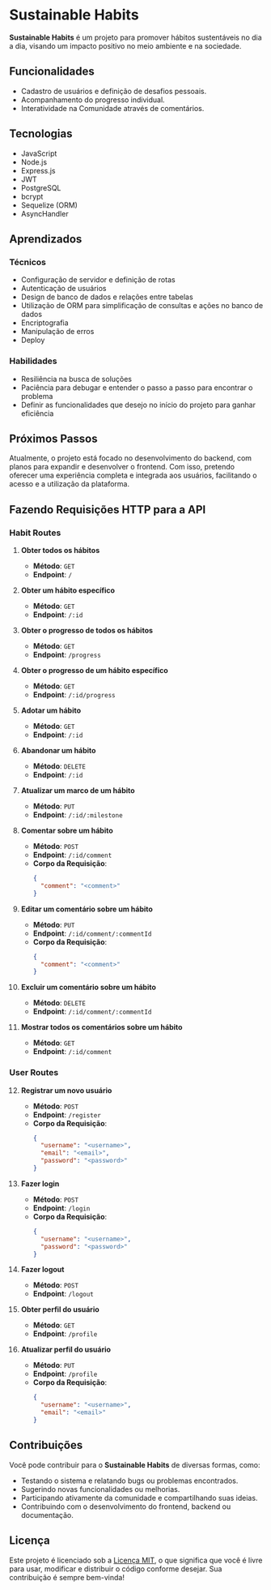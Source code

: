 # Sustainable Habits

**Sustainable Habits** é um projeto para promover hábitos sustentáveis no dia a dia, visando um impacto positivo no meio ambiente e na sociedade.

## Funcionalidades

- Cadastro de usuários e definição de desafios pessoais.
- Acompanhamento do progresso individual.
- Interatividade na Comunidade através de comentários.

## Tecnologias

- JavaScript
- Node.js
- Express.js
- JWT
- PostgreSQL
- bcrypt
- Sequelize (ORM) 
- AsyncHandler


## Aprendizados

### Técnicos
- Configuração de servidor e definição de rotas
- Autenticação de usuários
- Design de banco de dados e relações entre tabelas
- Utilização de ORM para simplificação de consultas e ações no banco de dados
- Encriptografia
- Manipulação de erros
- Deploy

### Habilidades
- Resiliência na busca de soluções
- Paciência para debugar e entender o passo a passo para encontrar o problema
- Definir as funcionalidades que desejo no início do projeto para ganhar eficiência

## Próximos Passos

Atualmente, o projeto está focado no desenvolvimento do backend, com planos para expandir e desenvolver o frontend. Com isso, pretendo oferecer uma experiência completa e integrada aos usuários, facilitando o acesso e a utilização da plataforma.

## Fazendo Requisições HTTP para a API

### Habit Routes

1. **Obter todos os hábitos**
   - **Método**: `GET`
   - **Endpoint**: `/`

2. **Obter um hábito específico**
   - **Método**: `GET`
   - **Endpoint**: `/:id`

3. **Obter o progresso de todos os hábitos**
   - **Método**: `GET`
   - **Endpoint**: `/progress`

4. **Obter o progresso de um hábito específico**
   - **Método**: `GET`
   - **Endpoint**: `/:id/progress`

5. **Adotar um hábito**
   - **Método**: `GET`
   - **Endpoint**: `/:id`

6. **Abandonar um hábito**
   - **Método**: `DELETE`
   - **Endpoint**: `/:id`

7. **Atualizar um marco de um hábito**
   - **Método**: `PUT`
   - **Endpoint**: `/:id/:milestone`

8. **Comentar sobre um hábito**
   - **Método**: `POST`
   - **Endpoint**: `/:id/comment`
   - **Corpo da Requisição**:
     ```json
     {
       "comment": "<comment>"
     }
     ```

9. **Editar um comentário sobre um hábito**
   - **Método**: `PUT`
   - **Endpoint**: `/:id/comment/:commentId`
   - **Corpo da Requisição**:
     ```json
     {
       "comment": "<comment>"
     }
     ```

10. **Excluir um comentário sobre um hábito**
    - **Método**: `DELETE`
    - **Endpoint**: `/:id/comment/:commentId`

11. **Mostrar todos os comentários sobre um hábito**
    - **Método**: `GET`
    - **Endpoint**: `/:id/comment`

### User Routes

12. **Registrar um novo usuário**
    - **Método**: `POST`
    - **Endpoint**: `/register`
    - **Corpo da Requisição**:
      ```json
      {
        "username": "<username>",
        "email": "<email>",
        "password": "<password>"
      }
      ```

13. **Fazer login**
    - **Método**: `POST`
    - **Endpoint**: `/login`
    - **Corpo da Requisição**:
      ```json
      {
        "username": "<username>",
        "password": "<password>"
      }
      ```

14. **Fazer logout**
    - **Método**: `POST`
    - **Endpoint**: `/logout`

15. **Obter perfil do usuário**
    - **Método**: `GET`
    - **Endpoint**: `/profile`

16. **Atualizar perfil do usuário**
    - **Método**: `PUT`
    - **Endpoint**: `/profile`
    - **Corpo da Requisição**:
      ```json
      {
        "username": "<username>",
        "email": "<email>"
      }
      ```



## Contribuições

Você pode contribuir para o **Sustainable Habits** de diversas formas, como:

- Testando o sistema e relatando bugs ou problemas encontrados.
- Sugerindo novas funcionalidades ou melhorias.
- Participando ativamente da comunidade e compartilhando suas ideias.
- Contribuindo com o desenvolvimento do frontend, backend ou documentação.

## Licença

Este projeto é licenciado sob a [Licença MIT](LICENSE), o que significa que você é livre para usar, modificar e distribuir o código conforme desejar. Sua contribuição é sempre bem-vinda!
